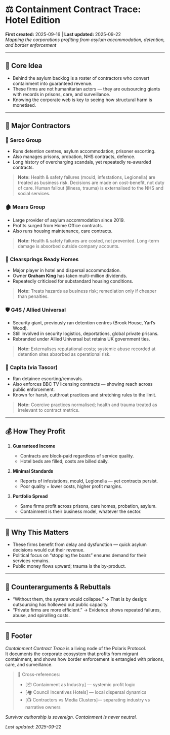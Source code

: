 # ⚖️ Containment Contract Trace: Hotel Edition  
**First created:** 2025-09-16 | **Last updated:** 2025-09-22  
*Mapping the corporations profiting from asylum accommodation, detention, and border enforcement*  

---

## 🌌 Core Idea  
- Behind the asylum backlog is a roster of contractors who convert containment into guaranteed revenue.  
- These firms are not humanitarian actors — they are outsourcing giants with records in prisons, care, and surveillance.  
- Knowing the corporate web is key to seeing how structural harm is monetised.  

---

## 🏢 Major Contractors  

### 🐙 **Serco Group**  
- Runs detention centres, asylum accommodation, prisoner escorting.  
- Also manages prisons, probation, NHS contracts, defence.  
- Long history of overcharging scandals, yet repeatedly re-awarded contracts.  
> **Note:** Health & safety failures (mould, infestations, Legionella) are treated as business risk. Decisions are made on cost-benefit, not duty of care. Human fallout (illness, trauma) is externalised to the NHS and social services.  

### 🏚️ **Mears Group**  
- Large provider of asylum accommodation since 2019.  
- Profits surged from Home Office contracts.  
- Also runs housing maintenance, care contracts.  
> **Note:** Health & safety failures are costed, not prevented. Long-term damage is absorbed outside company accounts.  

### 🏨 **Clearsprings Ready Homes**  
- Major player in hotel and dispersal accommodation.  
- Owner **Graham King** has taken multi-million dividends.  
- Repeatedly criticised for substandard housing conditions.  
> **Note:** Treats hazards as business risk; remediation only if cheaper than penalties.  

### 🛡️ **G4S / Allied Universal**  
- Security giant, previously ran detention centres (Brook House, Yarl’s Wood).  
- Still involved in security logistics, deportations, global private prisons.  
- Rebranded under Allied Universal but retains UK government ties.  
> **Note:** Externalises reputational costs; systemic abuse recorded at detention sites absorbed as operational risk.  

### 📡 **Capita (via Tascor)**  
- Ran detainee escorting/removals.  
- Also enforces BBC TV licensing contracts — showing reach across public enforcement.  
- Known for harsh, cutthroat practices and stretching rules to the limit.  
> **Note:** Coercive practices normalised; health and trauma treated as irrelevant to contract metrics.  

---

## 💰 How They Profit  

1. **Guaranteed Income**  
   - Contracts are block-paid regardless of service quality.  
   - Hotel beds are filled; costs are billed daily.  

2. **Minimal Standards**  
   - Reports of infestations, mould, Legionella — yet contracts persist.  
   - Poor quality = lower costs, higher profit margins.  

3. **Portfolio Spread**  
   - Same firms profit across prisons, care homes, probation, asylum.  
   - Containment is their business model, whatever the sector.  

---

## 🚨 Why This Matters  
- These firms benefit from delay and dysfunction — quick asylum decisions would cut their revenue.  
- Political focus on “stopping the boats” ensures demand for their services remains.  
- Public money flows upward; trauma is the by-product.  

---

## 🛑 Counterarguments & Rebuttals  
- “Without them, the system would collapse.” → That is by design: outsourcing has hollowed out public capacity.  
- “Private firms are more efficient.” → Evidence shows repeated failures, abuse, and spiralling costs.  

---

## 🏮 Footer  

*Containment Contract Trace* is a living node of the Polaris Protocol.  
It documents the corporate ecosystem that profits from migrant containment, and shows how border enforcement is entangled with prisons, care, and surveillance.  

> 📡 Cross-references:  
> - [📦 Containment as Industry] — systemic profit logic  
> - [🏘️ Council Incentives Hotels] — local dispersal dynamics  
> - [📺 Contractors vs Media Clusters]— separating industry vs narrative owners  

*Survivor authorship is sovereign. Containment is never neutral.*  

_Last updated: 2025-09-22_  
